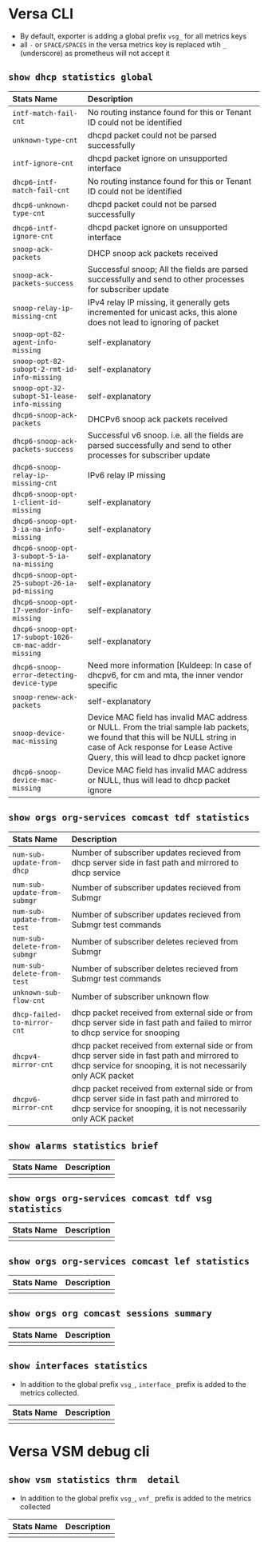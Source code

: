 

# Versa CLI
- By default, exporter is adding a global prefix `vsg_` for all metrics keys
- all `-` or `SPACE/SPACES` in the versa metrics key is replaced wtih `_` (underscore) as prometheus will not accept it
## `show dhcp statistics global`

| Stats Name | Description |
|:------------|:-----------|
| `intf-match-fail-cnt` | No routing instance found for this or Tenant ID could not be identified |
| `unknown-type-cnt`    | dhcpd packet could not be parsed successfully |
| `intf-ignore-cnt` | dhcpd packet ignore on unsupported interface |
| `dhcp6-intf-match-fail-cnt` | No routing instance found for this or Tenant ID could not be identified | 
| `dhcp6-unknown-type-cnt` | dhcpd packet could not be parsed successfully |
| `dhcp6-intf-ignore-cnt` | dhcpd packet ignore on unsupported interface |
| `snoop-ack-packets` | DHCP snoop ack packets received | 
| `snoop-ack-packets-success` | Successful snoop; All the fields are parsed successfully and send to other processes for subscriber update | 
| `snoop-relay-ip-missing-cnt` | IPv4 relay IP missing, it generally gets incremented for unicast acks, this alone does not lead to ignoring of packet |
| `snoop-opt-82-agent-info-missing` | self-explanatory |
| `snoop-opt-82-subopt-2-rmt-id-info-missing` | self-explanatory |
| `snoop-opt-32-subopt-51-lease-info-missing` | self-explanatory |
| `dhcp6-snoop-ack-packets` | DHCPv6 snoop ack packets received |
| `dhcp6-snoop-ack-packets-success` | Successful v6 snoop. i.e. all the fields are parsed successfully and send to other processes for subscriber update |
| `dhcp6-snoop-relay-ip-missing-cnt` | IPv6 relay IP missing |
| `dhcp6-snoop-opt-1-client-id-missing` | self-explanatory |
| `dhcp6-snoop-opt-3-ia-na-info-missing` | self-explanatory |
| `dhcp6-snoop-opt-3-subopt-5-ia-na-missing` | self-explanatory |
| `dhcp6-snoop-opt-25-subopt-26-ia-pd-missing` | self-explanatory |
| `dhcp6-snoop-opt-17-vendor-info-missing` | self-explanatory |
| `dhcp6-snoop-opt-17-subopt-1026-cm-mac-addr-missing` | self-explanatory |
| `dhcp6-snoop-error-detecting-device-type` | Need more information [Kuldeep: In case of dhcpv6, for cm and mta, the inner vendor specific |information would be present, if it is present, then boot file option also should be present, if boot file option 33 is missing this is incremented and packet will be ignored. In case of CPE, the inner vendor specific option won’t be present, and that is how we consider that as CPE device type |
| `snoop-renew-ack-packets` | self-explanatory |
| `snoop-device-mac-missing` | Device MAC field has invalid MAC address or NULL. From the trial sample lab packets, we found that this will be NULL string in case of Ack response for Lease Active Query, this will lead to dhcp packet ignore |
| `dhcp6-snoop-device-mac-missing` | Device MAC field has invalid MAC address or NULL, thus will lead to dhcp packet ignore |

## `show orgs org-services comcast tdf statistics`

| Stats Name | Description |
|:------------|:-----------|
| `num-sub-update-from-dhcp` | Number of subscriber updates recieved from dhcp server side in fast path and mirrored to dhcp service |
| `num-sub-update-from-submgr` | Number of subscriber updates recieved from Submgr |
| `num-sub-update-from-test` | Number of subscriber updates recieved from Submgr test commands |
| `num-sub-delete-from-submgr` | Number of subscriber deletes recieved from Submgr |
| `num-sub-delete-from-test` | Number of subscriber deletes recieved from Submgr test commands|
| `unknown-sub-flow-cnt` | Number of subscriber unknown flow |
| `dhcp-failed-to-mirror-cnt` | dhcp packet received from external side or from dhcp server side in fast path and failed to mirror to dhcp service for snooping |
| `dhcpv4-mirror-cnt` | dhcp packet received from external side or from dhcp server side in fast path and mirrored to dhcp service for snooping, it is not necessarily only ACK packet | 
| `dhcpv6-mirror-cnt` | dhcp packet received from external side or from dhcp server side in fast path and mirrored to dhcp service for snooping, it is not necessarily only ACK packet |

## `show alarms statistics brief`

| Stats Name | Description |
|:------------|:-----------|
| | |

## `show orgs org-services comcast tdf vsg statistics`

| Stats Name | Description |
|:------------|:-----------|
| | |

## `show orgs org-services comcast lef statistics`

| Stats Name | Description |
|:------------|:-----------|
| | |


## `show orgs org comcast sessions summary`

| Stats Name | Description |
|:------------|:-----------|
| | |

## `show interfaces statistics`

- In addition to the global prefix `vsg_`, `interface_` prefix is added to the metrics collected.

| Stats Name | Description |
|:------------|:-----------|
| | |

# Versa VSM debug cli

## `show vsm statistics thrm  detail`
- In addition to the global prefix `vsg_`, `vnf_` prefix is added to the metrics collected

| Stats Name | Description |
|:------------|:-----------|
| | |